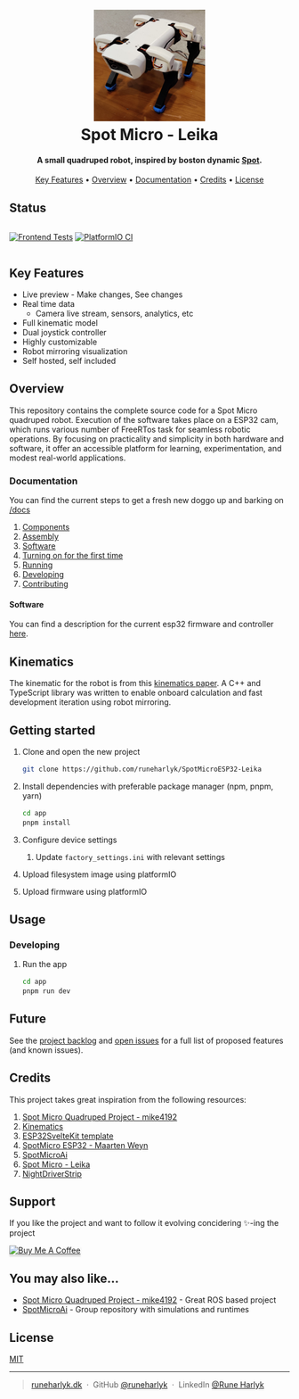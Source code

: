 <h1 align="center">
  <br />
  <a href="https://github.com/runeharlyk/SpotMicroESP32-Leika">
    <img src="https://raw.githubusercontent.com/runeharlyk/SpotMicro-Leika/main/assets/logo.jpg" alt="Markdownify" width="200">
  </a>
  <br>  
  Spot Micro - Leika
</h1>

<h4 align="center">A small quadruped robot, inspired by boston dynamic <a href="https://bostondynamics.com/products/spot/" target="_blank">Spot</a>.</h4>

<p align="center">
  <a href="#key-features">Key Features</a> •
  <a href="#overview">Overview</a> •
  <a href="#getting-started">Documentation</a> •
  <a href="#credits">Credits</a> •
  <!-- <a href="#external-links-and-references">Related</a> • -->
  <a href="#license">License</a>
</p>

<!-- GIF
![screenshot](https://raw.githubusercontent.com/runeharlyk/SpotMicro-Leika/main/assets/logo.jpg) -->

## Status

<div style="display:flex;gap:20px">

[![Frontend Tests](https://github.com/runeharlyk/SpotMicroESP32-Leika/actions/workflows/frontend-tests.yml/badge.svg)](https://github.com/runeharlyk/SpotMicroESP32-Leika/actions/workflows/frontend-tests.yml)
[![PlatformIO CI](https://github.com/runeharlyk/SpotMicroESP32-Leika/actions/workflows/embedded-build.yml/badge.svg)](https://github.com/runeharlyk/SpotMicroESP32-Leika/actions/workflows/embedded-build.yml)

</div>

## Key Features

* Live preview - Make changes, See changes
* Real time data
  * Camera live stream, sensors, analytics, etc
* Full kinematic model
* Dual joystick controller
* Highly customizable
* Robot mirroring visualization
* Self hosted, self included
<!-- * Servo calibration tool -->

## Overview

This repository contains the complete source code for a Spot Micro quadruped robot.
Execution of the software takes place on a ESP32 cam, which runs various number of FreeRTos task for seamless robotic operations.
By focusing on practicality and simplicity in both hardware and software, it offer an accessible platform for learning, experimentation, and modest real-world applications.

### Documentation

You can find the current steps to get a fresh new doggo up and barking on [/docs](https://github.com/runeharlyk/SpotMicroESP32-Leika/edit/master/docs/readme.md)

1. [Components](1_components.md)
1. [Assembly](2_assembly.md)
1. [Software](3_software.md)
1. [Turning on for the first time](4_configuring.md)
1. [Running](5_running.md)
1. [Developing](6_developing.md)
1. [Contributing](7_contributing.md)

#### Software
You can find a description for the current esp32 firmware and controller [here](https://github.com/runeharlyk/SpotMicroESP32-Leika/new/master/docs/software_description.md).

## Kinematics

The kinematic for the robot is from this [kinematics paper](https://www.researchgate.net/publication/320307716_Inverse_Kinematic_Analysis_Of_A_Quadruped_Robot). A C++ and TypeScript library was written to enable onboard calculation and fast development iteration using robot mirroring. 

## Getting started

1. Clone and open the new project

    ```sh
    git clone https://github.com/runeharlyk/SpotMicroESP32-Leika
    ```

1. Install dependencies with preferable package manager (npm, pnpm, yarn)

    ```sh
    cd app
    pnpm install
    ```

1. Configure device settings
    1. Update `factory_settings.ini` with relevant settings

1. Upload filesystem image using platformIO

1. Upload firmware using platformIO

## Usage

### Developing

1. Run the app

    ```sh
    cd app
    pnpm run dev
    ```

## Future

See the [project backlog](https://github.com/users/runeharlyk/projects/3) and [open issues](https://github.com/runeharlyk/SpotMicroESP32-Leika/issues) for a full list of proposed features (and known issues).

## Credits

This project takes great inspiration from the following resources:

1. [Spot Micro Quadruped Project - mike4192](https://github.com/mike4192/spotMicro)
1. [Kinematics](https://www.researchgate.net/publication/320307716_Inverse_Kinematic_Analysis_Of_A_Quadruped_Robot)
1. [ESP32SvelteKit template](https://github.com/theelims/ESP32-sveltekit)
1. [SpotMicro ESP32 - Maarten Weyn](https://github.com/maartenweyn/SpotMicro_ESP32)
1. [SpotMicroAi](https://gitlab.com/public-open-source/spotmicroai)
1. [Spot Micro - Leika](https://github.com/runeharlyk/SpotMicro-Leika/tree/main)
1. [NightDriverStrip](https://github.com/PlummersSoftwareLLC/NightDriverStrip)

## Support

If you like the project and want to follow it evolving concidering ✨-ing the project

<a href="https://bmc.link/runeharlyk" target="_blank"><img src="https://www.buymeacoffee.com/assets/img/custom_images/purple_img.png" alt="Buy Me A Coffee" style="height: 41px !important;width: 174px !important;box-shadow: 0px 3px 2px 0px rgba(190, 190, 190, 0.5) !important;-webkit-box-shadow: 0px 3px 2px 0px rgba(190, 190, 190, 0.5) !important;" ></a>

## You may also like...

* [Spot Micro Quadruped Project - mike4192](https://github.com/mike4192/spotMicro) - Great ROS based project
* [SpotMicroAi](https://gitlab.com/public-open-source/spotmicroai) - Group repository with simulations and runtimes

## License

[MIT](https://github.com/runeharlyk/SpotMicroESP32-Leika/blob/master/LICENSE.md)

---

> [runeharlyk.dk](https://runeharlyk.dk) &nbsp;&middot;&nbsp;
> GitHub [@runeharlyk](https://github.com/runeharlyk) &nbsp;&middot;&nbsp;
> LinkedIn [@Rune Harlyk](https://www.linkedin.com/in/rune-harlyk/)
